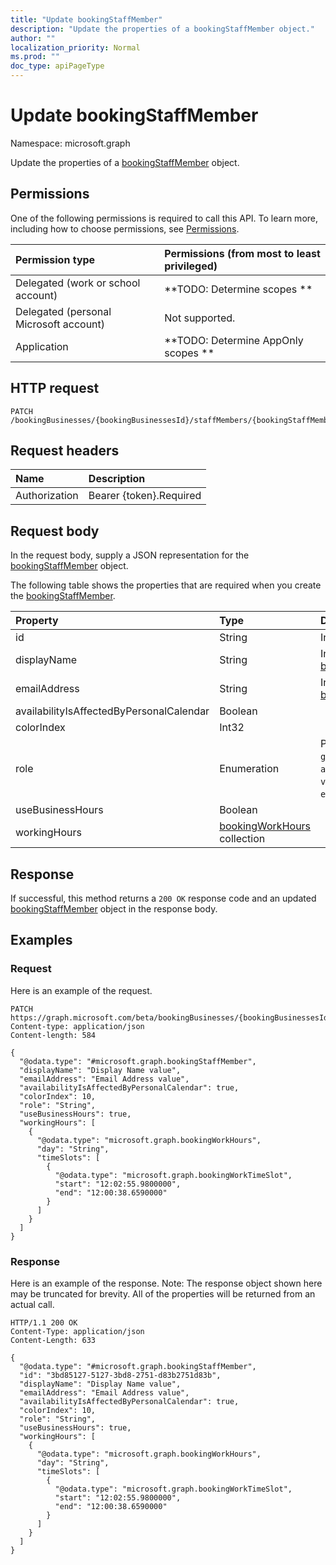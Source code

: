 ```yaml
---
title: "Update bookingStaffMember"
description: "Update the properties of a bookingStaffMember object."
author: ""
localization_priority: Normal
ms.prod: ""
doc_type: apiPageType
---
```


# Update bookingStaffMember

Namespace: microsoft.graph

Update the properties of a [bookingStaffMember](../resources/bookingstaffmember.md) object.

## Permissions
One of the following permissions is required to call this API. To learn more, including how to choose permissions, see [Permissions](/concepts/permissions-reference.md).

|Permission type|Permissions (from most to least privileged)|
|:---|:---|
|Delegated (work or school account)|**TODO: Determine scopes **|
|Delegated (personal Microsoft account)|Not supported.|
|Application|**TODO: Determine AppOnly scopes **|

## HTTP request
<!-- {
  "blockType": "ignored"
}
-->
``` http
PATCH /bookingBusinesses/{bookingBusinessesId}/staffMembers/{bookingStaffMemberId}
```

## Request headers
|Name|Description|
|:---|:---|
|Authorization|Bearer {token}.Required|

## Request body
In the request body, supply a JSON representation for the [bookingStaffMember](../resources/bookingstaffmember.md) object.

The following table shows the properties that are required when you create the [bookingStaffMember](../resources/bookingstaffmember.md).

|Property|Type|Description|
|:---|:---|:---|
|id|String| Inherited from [entity](../resources/entity.md)|
|displayName|String| Inherited from [bookingNamedEntity](../resources/bookingnamedentity.md)|
|emailAddress|String| Inherited from [bookingPerson](../resources/bookingperson.md)|
|availabilityIsAffectedByPersonalCalendar|Boolean||
|colorIndex|Int32||
|role|Enumeration| Possible values are: `guest`, `administrator`, `viewer`, `externalGuest`.|
|useBusinessHours|Boolean||
|workingHours|[bookingWorkHours](../resources/bookingworkhours.md) collection||



## Response
If successful, this method returns a `200 OK` response code and an updated [bookingStaffMember](../resources/bookingstaffmember.md) object in the response body.

## Examples

### Request
Here is an example of the request.
<!-- {
  "blockType": "request",
  "name": "update_bookingstaffmember"
}
-->
``` http
PATCH https://graph.microsoft.com/beta/bookingBusinesses/{bookingBusinessesId}/staffMembers/{bookingStaffMemberId}
Content-type: application/json
Content-length: 584

{
  "@odata.type": "#microsoft.graph.bookingStaffMember",
  "displayName": "Display Name value",
  "emailAddress": "Email Address value",
  "availabilityIsAffectedByPersonalCalendar": true,
  "colorIndex": 10,
  "role": "String",
  "useBusinessHours": true,
  "workingHours": [
    {
      "@odata.type": "microsoft.graph.bookingWorkHours",
      "day": "String",
      "timeSlots": [
        {
          "@odata.type": "microsoft.graph.bookingWorkTimeSlot",
          "start": "12:02:55.9800000",
          "end": "12:00:38.6590000"
        }
      ]
    }
  ]
}
```

### Response
Here is an example of the response. Note: The response object shown here may be truncated for brevity. All of the properties will be returned from an actual call.
<!-- {
  "blockType": "response",
  "truncated": true
}
-->
``` http
HTTP/1.1 200 OK
Content-Type: application/json
Content-Length: 633

{
  "@odata.type": "#microsoft.graph.bookingStaffMember",
  "id": "3bd85127-5127-3bd8-2751-d83b2751d83b",
  "displayName": "Display Name value",
  "emailAddress": "Email Address value",
  "availabilityIsAffectedByPersonalCalendar": true,
  "colorIndex": 10,
  "role": "String",
  "useBusinessHours": true,
  "workingHours": [
    {
      "@odata.type": "microsoft.graph.bookingWorkHours",
      "day": "String",
      "timeSlots": [
        {
          "@odata.type": "microsoft.graph.bookingWorkTimeSlot",
          "start": "12:02:55.9800000",
          "end": "12:00:38.6590000"
        }
      ]
    }
  ]
}
```

